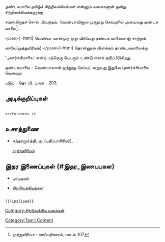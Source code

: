 *தண்டகமாலை* தமிழ்ச் சிற்றிலக்கியங்கள் என்னும் வகைகளுள் ஒன்று. சிற்றிலக்கியங்களுக்கு
சம்ஸ்கிருதச் சொல் பிரபந்தம். வெண்பாவினால் முந்நூறு செய்யுளில் அமைவது தண்டக மாலை[^1].
`<poem>`{=html} வெண்பா வான்முந் நூறு விரிப்பது தண்டக மாலையாஞ் சாற்றுங்
காலே(முத்துவீரியம்) `</poem>`{=html} தொன்னூல் விளக்கம் தாண்டகமாலைக்கு
\'புணர்ச்சிமாலை\' என்ற மற்றொரு பெயரும் உண்டு எனக் குறிப்பிடுகிறது.

தண்டகமாலை - வெண்பாவான்‌ முந்நூறு செய்யுட்‌ கூறுவது இதுவே புணர்ச்சிமாலை யெனவும்‌
படும்‌ - தொ.வி. உரை - 203.

## அடிக்குறிப்புகள்

```{=html}
<references />
```
## உசாத்துணை

-   சுந்தரமூர்த்தி, கு. (பதிப்பாசிரியர்),
    [முத்துவீரியம்](http://www.tamilvu.org/library/libindex.htm)

## இதர இணைப்புகள் {#இதர_இணபபகள}

-   [பாட்டியல்](பாட்டியல் "wikilink")
-   [சிற்றிலக்கியங்கள்](சிற்றிலக்கியங்கள் "wikilink")

```{=mediawiki}
{{Finalised}}
```
[Category:சிற்றிலக்கிய வகைகள்](Category:சிற்றிலக்கிய_வகைகள் "wikilink")
[Category:Tamil Content](Category:Tamil_Content "wikilink")

[^1]: முத்துவீரியம் - யாப்பதிகாரம், பாடல் 107
